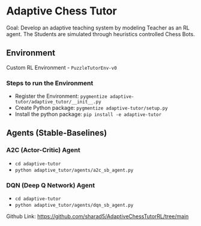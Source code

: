 # Adaptive Chess Tutor
Goal: Develop an adaptive teaching system by modeling Teacher as an RL agent. The Students are simulated through heuristics controlled Chess Bots.

## Environment
Custom RL Environment - `PuzzleTutorEnv-v0`

### Steps to run the Environment
- Register the Environment: `pygmentize adaptive-tutor/adaptive_tutor/__init__.py`
- Create Python package: `pygmentize adaptive-tutor/setup.py`
- Install the python package: `pip install -e adaptive-tutor`

## Agents (Stable-Baselines)

### A2C (Actor-Critic) Agent
- `cd adaptive-tutor`
- `python adaptive_tutor/agents/a2c_sb_agent.py`

### DQN (Deep Q Network) Agent
- `cd adaptive-tutor`
- `python adaptive_tutor/agents/dqn_sb_agent.py`

Github Link: https://github.com/sharad5/AdaptiveChessTutorRL/tree/main